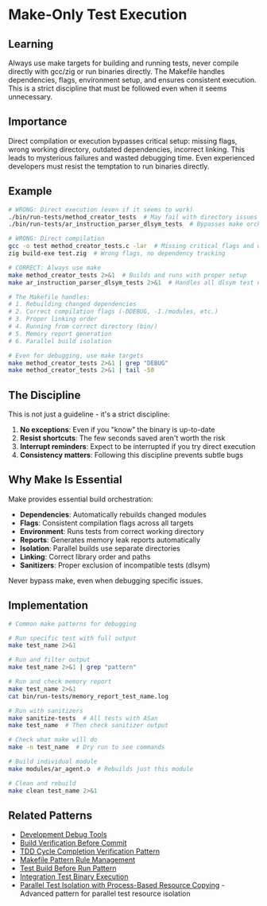 # Make-Only Test Execution

## Learning
Always use make targets for building and running tests, never compile directly with gcc/zig or run binaries directly. The Makefile handles dependencies, flags, environment setup, and ensures consistent execution. This is a strict discipline that must be followed even when it seems unnecessary.

## Importance
Direct compilation or execution bypasses critical setup: missing flags, wrong working directory, outdated dependencies, incorrect linking. This leads to mysterious failures and wasted debugging time. Even experienced developers must resist the temptation to run binaries directly.

## Example
```bash
# WRONG: Direct execution (even if it seems to work)
./bin/run-tests/method_creator_tests  # May fail with directory issues
./bin/run-tests/ar_instruction_parser_dlsym_tests  # Bypasses make orchestration

# WRONG: Direct compilation  
gcc -o test method_creator_tests.c -lar  # Missing critical flags and dependencies
zig build-exe test.zig  # Wrong flags, no dependency tracking

# CORRECT: Always use make
make method_creator_tests 2>&1  # Builds and runs with proper setup
make ar_instruction_parser_dlsym_tests 2>&1  # Handles all dlsym test needs

# The Makefile handles:
# 1. Rebuilding changed dependencies
# 2. Correct compilation flags (-DDEBUG, -I./modules, etc.)
# 3. Proper linking order
# 4. Running from correct directory (bin/)
# 5. Memory report generation
# 6. Parallel build isolation

# Even for debugging, use make targets
make method_creator_tests 2>&1 | grep "DEBUG"
make method_creator_tests 2>&1 | tail -50
```

## The Discipline

This is not just a guideline - it's a strict discipline:
1. **No exceptions**: Even if you "know" the binary is up-to-date
2. **Resist shortcuts**: The few seconds saved aren't worth the risk
3. **Interrupt reminders**: Expect to be interrupted if you try direct execution
4. **Consistency matters**: Following this discipline prevents subtle bugs

## Why Make Is Essential

Make provides essential build orchestration:
- **Dependencies**: Automatically rebuilds changed modules
- **Flags**: Consistent compilation flags across all targets
- **Environment**: Runs tests from correct working directory
- **Reports**: Generates memory leak reports automatically
- **Isolation**: Parallel builds use separate directories
- **Linking**: Correct library order and paths
- **Sanitizers**: Proper exclusion of incompatible tests (dlsym)

Never bypass make, even when debugging specific issues.

## Implementation
```bash
# Common make patterns for debugging

# Run specific test with full output
make test_name 2>&1

# Run and filter output
make test_name 2>&1 | grep "pattern"

# Run and check memory report
make test_name 2>&1
cat bin/run-tests/memory_report_test_name.log

# Run with sanitizers
make sanitize-tests  # All tests with ASan
make test_name  # Then check sanitizer output

# Check what make will do
make -n test_name  # Dry run to see commands

# Build individual module
make modules/ar_agent.o  # Rebuilds just this module

# Clean and rebuild
make clean test_name 2>&1
```

## Related Patterns
- [Development Debug Tools](development-debug-tools.md)
- [Build Verification Before Commit](build-verification-before-commit.md)
- [TDD Cycle Completion Verification Pattern](tdd-cycle-completion-verification-pattern.md)
- [Makefile Pattern Rule Management](makefile-pattern-rule-management.md)
- [Test Build Before Run Pattern](test-build-before-run-pattern.md)
- [Integration Test Binary Execution](integration-test-binary-execution.md)
- [Parallel Test Isolation with Process-Based Resource Copying](parallel-test-isolation-process-resources.md) - Advanced pattern for parallel test resource isolation